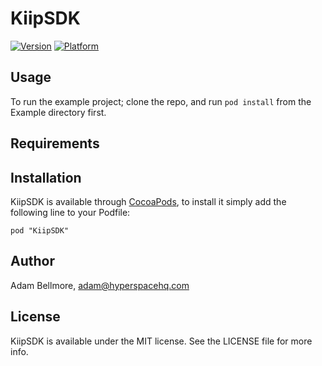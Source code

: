 # KiipSDK

[![Version](http://cocoapod-badges.herokuapp.com/v/KiipSDK/badge.png)](http://cocoadocs.org/docsets/KiipSDK)
[![Platform](http://cocoapod-badges.herokuapp.com/p/KiipSDK/badge.png)](http://cocoadocs.org/docsets/KiipSDK)

## Usage

To run the example project; clone the repo, and run `pod install` from the Example directory first.

## Requirements

## Installation

KiipSDK is available through [CocoaPods](http://cocoapods.org), to install
it simply add the following line to your Podfile:

    pod "KiipSDK"

## Author

Adam Bellmore, adam@hyperspacehq.com

## License

KiipSDK is available under the MIT license. See the LICENSE file for more info.

